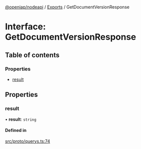 [@openiap/nodeapi](../README.md) / [Exports](../modules.md) / GetDocumentVersionResponse

# Interface: GetDocumentVersionResponse

## Table of contents

### Properties

- [result](GetDocumentVersionResponse.md#result)

## Properties

### result

• **result**: `string`

#### Defined in

[src/proto/querys.ts:74](https://github.com/openiap/nodeapi/blob/a6b5438/src/proto/querys.ts#L74)
